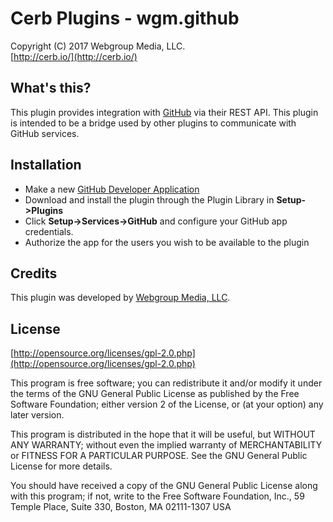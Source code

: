 Cerb Plugins - wgm.github
===========================================
Copyright (C) 2017 Webgroup Media, LLC.  
[http://cerb.io/](http://cerb.io/)  

What's this?
------------
This plugin provides integration with [GitHub](http://www.github.com/) via their REST API. This plugin is intended to be a bridge used by other plugins to communicate with GitHub services.

Installation
------------
* Make a new [GitHub Developer Application](https://github.com/settings/applications/new)
* Download and install the plugin through the Plugin Library in **Setup->Plugins**
* Click **Setup->Services->GitHub** and configure your GitHub app credentials.
* Authorize the app for the users you wish to be available to the plugin

Credits
-------
This plugin was developed by [Webgroup Media, LLC](http://www.cerberusweb.com/).

License
-------

[http://opensource.org/licenses/gpl-2.0.php](http://opensource.org/licenses/gpl-2.0.php)  

This program is free software; you can redistribute it and/or modify it under the terms of the GNU General Public License as published by the Free Software Foundation; either version 2 of the License, or (at your option) any later version.

This program is distributed in the hope that it will be useful, but WITHOUT ANY WARRANTY; without even the implied warranty of MERCHANTABILITY or FITNESS FOR A PARTICULAR PURPOSE. See the GNU General Public License for more details.

You should have received a copy of the GNU General Public License along with this program; if not, write to the Free Software Foundation, Inc., 59 Temple Place, Suite 330, Boston, MA 02111-1307 USA
